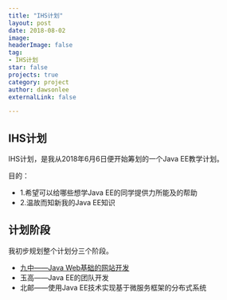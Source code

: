 ```yaml
---
title: "IHS计划"
layout: post
date: 2018-08-02
image: 
headerImage: false
tag:
- IHS计划
star: false
projects: true
category: project
author: dawsonlee
externalLink: false

---
```


  [1]: /IHS-九中/



## IHS计划

IHS计划，是我从2018年6月6日便开始筹划的一个Java EE教学计划。

目的：

*  1.希望可以给哪些想学Java EE的同学提供力所能及的帮助
*  2.温故而知新我的Java EE知识

##  计划阶段

我初步规划整个计划分三个阶段。

*  [九中——Java Web基础的网站开发][1]
*  玉高——Java EE的团队开发
*  北邮——使用Java EE技术实现基于微服务框架的分布式系统